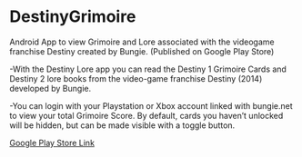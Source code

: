 # DestinyGrimoire
Android App to view Grimoire and Lore associated with the videogame franchise Destiny created by Bungie. (Published on Google Play Store)

-With the Destiny Lore app you can read the Destiny 1 Grimoire Cards and  Destiny 2 lore books from the video-game franchise Destiny (2014) developed by Bungie. 

-You can login with your Playstation or Xbox account linked with bungie.net to view your total Grimoire Score. By default, cards you haven’t unlocked will be hidden, but can be made visible with a toggle button.

[Google Play Store Link](https://play.google.com/store/apps/details?id=jawadbraick.destinygrimoire)
